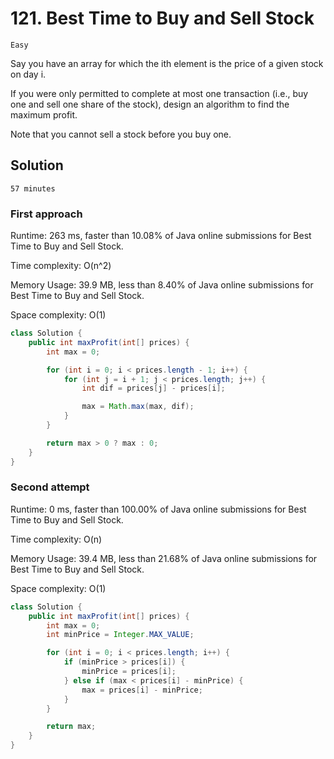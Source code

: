 # 121. Best Time to Buy and Sell Stock

`Easy`

Say you have an array for which the ith element is the price of a given stock on day i.

If you were only permitted to complete at most one transaction (i.e., buy one and sell one share of the stock), design an algorithm to find the maximum profit.

Note that you cannot sell a stock before you buy one.

## Solution

`57 minutes`

### First approach

Runtime: 263 ms, faster than 10.08% of Java online submissions for Best Time to Buy and Sell Stock.

Time complexity: O(n^2)

Memory Usage: 39.9 MB, less than 8.40% of Java online submissions for Best Time to Buy and Sell Stock.

Space complexity: O(1)

```java
class Solution {
    public int maxProfit(int[] prices) {
        int max = 0;

        for (int i = 0; i < prices.length - 1; i++) {
            for (int j = i + 1; j < prices.length; j++) {
                int dif = prices[j] - prices[i];

                max = Math.max(max, dif);
            }
        }

        return max > 0 ? max : 0;
    }
}
```

### Second attempt

Runtime: 0 ms, faster than 100.00% of Java online submissions for Best Time to Buy and Sell Stock.

Time complexity: O(n)

Memory Usage: 39.4 MB, less than 21.68% of Java online submissions for Best Time to Buy and Sell Stock.

Space complexity: O(1)

```java
class Solution {
    public int maxProfit(int[] prices) {
        int max = 0;
        int minPrice = Integer.MAX_VALUE;

        for (int i = 0; i < prices.length; i++) {
            if (minPrice > prices[i]) {
                minPrice = prices[i];
            } else if (max < prices[i] - minPrice) {
                max = prices[i] - minPrice;
            }
        }

        return max;
    }
}
```
